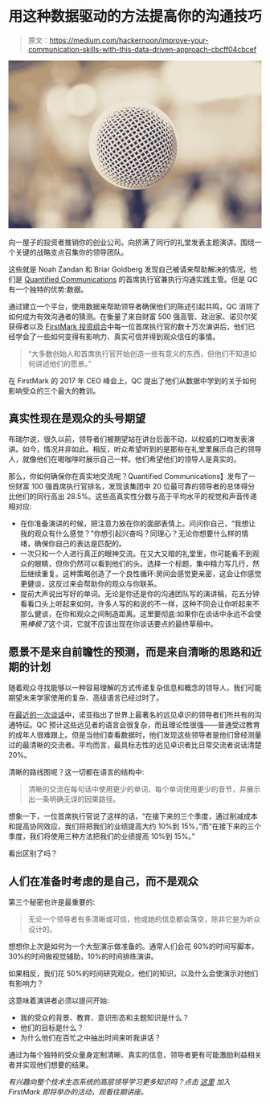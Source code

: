 # 用这种数据驱动的方法提高你的沟通技巧

> 原文：<https://medium.com/hackernoon/improve-your-communication-skills-with-this-data-driven-approach-cbcff04cbcef>

![](img/79eb0aa111113665baa1ce104c0a8d26.png)

向一屋子的投资者推销你的创业公司。向挤满了同行的礼堂发表主题演讲。围绕一个关键的战略支点召集你的领导团队。

这些就是 Noah Zandan 和 Briar Goldberg 发现自己被请来帮助解决的情况，他们是 [Quantified Communications](http://www.quantifiedcommunications.com) 的首席执行官兼执行沟通实践主管。但是 QC 有一个独特的优势:数据。

通过建立一个平台，使用数据来帮助领导者确保他们的陈述引起共鸣，QC 消除了如何成为有效沟通者的猜测。在衡量了来自财富 500 强高管、政治家、诺贝尔奖获得者以及 [FirstMark 投资组合](http://firstmarkcap.com/portfolio/)中每一位首席执行官的数十万次演讲后，他们已经学会了一些如何变得有影响力、真实可信并得到观众信任的事情。

> “大多数创始人和首席执行官开始创造一些有意义的东西，但他们不知道如何讲述他们的愿景。”

在 FirstMark 的 2017 年 CEO 峰会上，QC 提出了他们从数据中学到的关于如何影响受众的三个最大的教训。

## 真实性现在是观众的头号期望

布瑞尔说，很久以前，领导者们被期望站在讲台后面不动，以权威的口吻发表演讲。如今，情况并非如此。相反，听众希望听到的是那些在礼堂里展示自己的领导人，就像他们在喝咖啡时展示自己一样。他们希望他们的领导人是真实的。

那么，你如何确保你在真实地交流呢？Quantified Communications】发布了一份财富 100 强首席执行官排名，发现该集团中 20 位最可靠的领导者的总体得分比他们的同行高出 28.5%。这些高真实性分数与高于平均水平的视觉和声音传递相对应:

*   在你准备演讲的时候，把注意力放在你的面部表情上。问问你自己，“我想让我的观众有什么感觉？”你想引起兴奋吗？同理心？无论你想要什么样的情绪，确保你自己的表达是匹配的。
*   一次只和一个人进行真正的眼神交流。在又大又暗的礼堂里，你可能看不到观众的眼睛，但你仍然可以看到他们的头。选择一个标题，集中精力写几行，然后继续重复。这种策略创造了一个良性循环:房间会感觉更亲密，这会让你感觉更健谈，这反过来会帮助你的观众与你联系。
*   提前大声说出写好的单词。无论是你还是你的沟通团队写的演讲稿，花五分钟看看口头上听起来如何。许多人写的和说的不一样，这种不同会让你听起来不那么健谈，在你和观众之间制造距离。这里要彻底:如果你在谈话中永远不会使用*棒极了*这个词，它就不应该出现在你谈话要点的最终草稿中。

## 愿景不是来自前瞻性的预测，而是来自清晰的思路和近期的计划

随着观众寻找能够以一种容易理解的方式传递复杂信息和概念的领导人，我们可能期望未来学家使用的复杂、高级语言已经过时了。

在[最近的一次谈话](https://www.quantifiedcommunications.com/ted-talk-visionary)中，诺亚指出了世界上最著名的远见卓识的领导者们所共有的沟通特征。QC 预计这些远见者的语言会很复杂，而且理论性很强——普通受过教育的成年人很难跟上。但是当他们查看数据时，他们发现这些领导者是他们曾经测量过的最清晰的交流者。平均而言，最具标志性的远见卓识者比日常交流者说话清楚 20%。

清晰的路线图呢？这一切都在语言的结构中:

> 清晰的交流在每句话中使用更少的单词，每个单词使用更少的音节，并展示出一条明确无误的因果路径。

想象一下，一位首席执行官说了这样的话，“在接下来的三个季度，通过削减成本和提高协同效应，我们将把我们的业绩提高大约 10%到 15%，”而“在接下来的三个季度，我们将使用三种方法把我们的业绩提高 10%到 15%。”

看出区别了吗？

## 人们在准备时考虑的是自己，而不是观众

第三个秘密也许是最重要的:

> 无论一个领导者有多清晰或可信，他或她的信息都会落空，除非它是为听众设计的。

想想你上次是如何为一个大型演示做准备的。通常人们会花 60%的时间写脚本，30%的时间做视觉辅助，10%的时间排练演讲。

如果相反，我们花 50%的时间研究观众，他们的知识，以及什么会使演示对他们有影响力？

这意味着演讲者必须以提问开始:

*   我的受众的背景、教育、意识形态和主题知识是什么？
*   他们的目标是什么？
*   为什么他们在百忙之中抽出时间来听我讲话？

通过为每个独特的受众量身定制清晰、真实的信息，领导者更有可能激励利益相关者并实现他们想要的结果。

*有兴趣向整个技术生态系统的高层领导学习更多知识吗？点击* [*这里*](https://community.firstmarkcap.com/) *加入 FirstMark 即将举办的活动，观看往期讲座。*